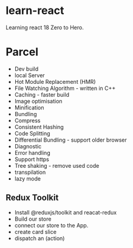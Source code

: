 # learn-react
Learning react 18  Zero to Hero. 

# Parcel

- Dev build 
- local Server
- Hot Module Replacement (HMR)
- File Watching Algorithm  - written in C++
- Caching - faster build
- Image optimisation
- Minification
- Bundling
- Compress
- Consistent Hashing
- Code Splitting
- Differential Bundling - support older browser
- Diagnostic
- Error handling
- Support https 
- Tree shaking - remove used code
- transpilation
- lazy mode


## Redux Toolkit

- Install @reduxjs/toolkit and reacat-redux
- Build our store
- connect our store to the App. 
- create card slice
- dispatch an (action)

